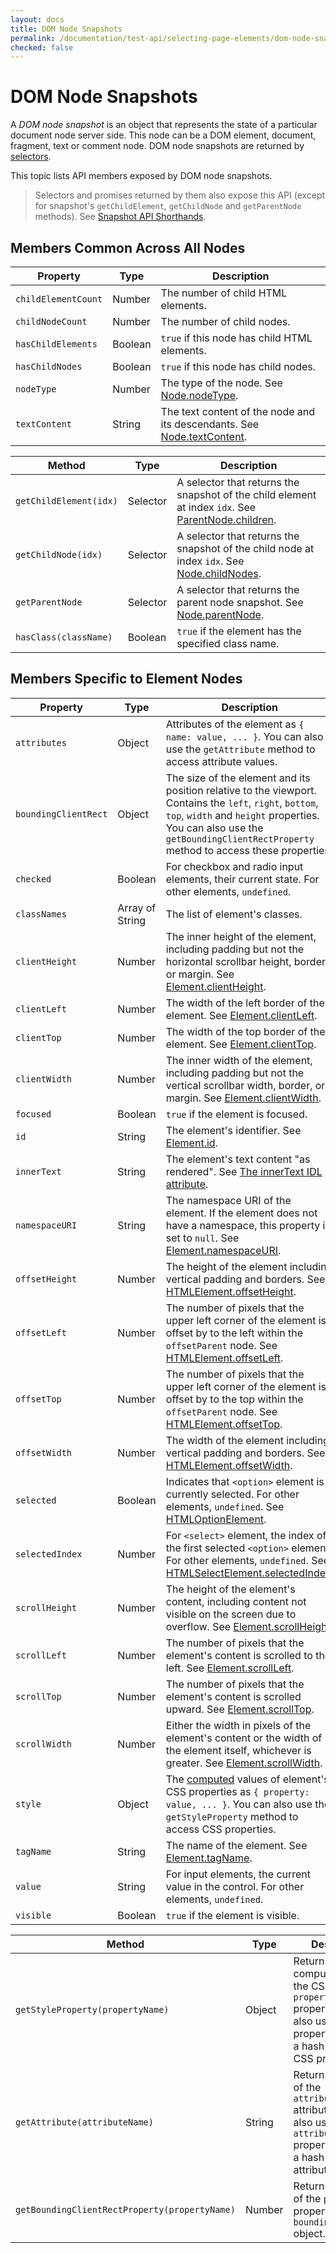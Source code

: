 ```yaml
---
layout: docs
title: DOM Node Snapshots
permalink: /documentation/test-api/selecting-page-elements/dom-node-snapshots.html
checked: false
---
```

# DOM Node Snapshots

A *DOM node snapshot* is an object that represents the state of a particular document node server side.
This node can be a DOM element, document, fragment, text or comment node. DOM node snapshots are returned by [selectors](selectors.md).

This topic lists API members exposed by DOM node snapshots.

> Selectors and promises returned by them also expose this API (except for
snapshot's `getChildElement`, `getChildNode` and `getParentNode` methods).
> See [Snapshot API Shorthands](selectors.md#snapshot-api-shorthands).

## Members Common Across All Nodes

Property | Type | Description
------ | ---- | -----
`childElementCount` | Number | The number of child HTML elements.
`childNodeCount` | Number | The number of child nodes.
`hasChildElements` | Boolean | `true` if this node has child HTML elements.
`hasChildNodes` | Boolean | `true` if this node has child nodes.
`nodeType` | Number | The type of the node. See [Node.nodeType](https://developer.mozilla.org/en-US/docs/Web/API/Node/nodeType).
`textContent` | String | The text content of the node and its descendants. See [Node.textContent](https://developer.mozilla.org/en-US/docs/Web/API/Node/textContent).

Method | Type | Description
------ | ---- | -----
`getChildElement(idx)` | Selector | A selector that returns the snapshot of the child element at index `idx`. See [ParentNode.children](https://developer.mozilla.org/en-US/docs/Web/API/ParentNode/children).
`getChildNode(idx)` | Selector | A selector that returns the snapshot of the child node at index `idx`. See [Node.childNodes](https://developer.mozilla.org/en-US/docs/Web/API/Node/childNodes).
`getParentNode` | Selector | A selector that returns the parent node snapshot. See [Node.parentNode](https://developer.mozilla.org/en-US/docs/Web/API/Node/parentNode).
`hasClass(className)` | Boolean | `true` if the element has the specified class name.

## Members Specific to Element Nodes

Property | Type | Description
------ | ---- | ----
`attributes` | Object | Attributes of the element as `{ name: value, ... }`. You can also use the `getAttribute` method to access attribute values.
`boundingClientRect` | Object | The size of the element and its position relative to the viewport. Contains the `left`, `right`, `bottom`, `top`, `width` and `height` properties.  You can also use the `getBoundingClientRectProperty` method to access these properties.
`checked` | Boolean | For checkbox and radio input elements, their current state. For other elements, `undefined`.
`classNames` | Array of String | The list of element's classes.
`clientHeight` | Number | The inner height of the element, including padding but not the horizontal scrollbar height, border, or margin. See [Element.clientHeight](https://developer.mozilla.org/en-US/docs/Web/API/Element/clientHeight).
`clientLeft` | Number | The width of the left border of the element. See [Element.clientLeft](https://developer.mozilla.org/en-US/docs/Web/API/Element/clientLeft).
`clientTop` | Number | The width of the top border of the element. See [Element.clientTop](https://developer.mozilla.org/en-US/docs/Web/API/Element/clientTop).
`clientWidth` | Number | The inner width of the element, including padding but not the vertical scrollbar width, border, or margin. See [Element.clientWidth](https://developer.mozilla.org/en-US/docs/Web/API/Element/clientWidth).
`focused` | Boolean | `true` if the element is focused.
`id`   | String | The element's identifier. See [Element.id](https://developer.mozilla.org/en-US/docs/Web/API/Element/id).
`innerText` | String | The element's text content "as rendered". See [The innerText IDL attribute](https://html.spec.whatwg.org/multipage/dom.html#the-innertext-idl-attribute).
`namespaceURI` | String | The namespace URI of the element. If the element does not have a namespace, this property is set to `null`. See [Element.namespaceURI](https://developer.mozilla.org/en-US/docs/Web/API/Element/namespaceURI).
`offsetHeight` | Number | The height of the element including vertical padding and borders. See [HTMLElement.offsetHeight](https://developer.mozilla.org/en-US/docs/Web/API/HTMLElement/offsetHeight).
`offsetLeft` | Number | The number of pixels that the upper left corner of the element is offset by to the left within the `offsetParent` node. See [HTMLElement.offsetLeft](https://developer.mozilla.org/en-US/docs/Web/API/HTMLElement/offsetLeft).
`offsetTop` | Number | The number of pixels that the upper left corner of the element is offset by to the top within the `offsetParent` node. See [HTMLElement.offsetTop](https://developer.mozilla.org/en-US/docs/Web/API/HTMLElement/offsetTop).
`offsetWidth` | Number | The width of the element including vertical padding and borders. See [HTMLElement.offsetWidth](https://developer.mozilla.org/en-US/docs/Web/API/HTMLElement/offsetWidth).
`selected` | Boolean | Indicates that `<option>` element is currently selected. For other elements, `undefined`. See [HTMLOptionElement](https://developer.mozilla.org/en-US/docs/Web/API/HTMLOptionElement).
`selectedIndex` | Number | For `<select>` element, the index of the first selected `<option>` element. For other elements, `undefined`. See [HTMLSelectElement.selectedIndex](https://developer.mozilla.org/en-US/docs/Web/API/HTMLSelectElement/selectedIndex).
`scrollHeight` | Number | The height of the element's content, including content not visible on the screen due to overflow. See [Element.scrollHeight](https://developer.mozilla.org/en-US/docs/Web/API/Element/scrollHeight).
`scrollLeft` | Number | The number of pixels that the element's content is scrolled to the left. See [Element.scrollLeft](https://developer.mozilla.org/en-US/docs/Web/API/Element/scrollLeft).
`scrollTop` | Number | The number of pixels that the element's content is scrolled upward. See [Element.scrollTop](https://developer.mozilla.org/en-US/docs/Web/API/Element/scrollTop).
`scrollWidth` | Number | Either the width in pixels of the element's content or the width of the element itself, whichever is greater. See [Element.scrollWidth](https://developer.mozilla.org/en-US/docs/Web/API/Element/scrollWidth).
`style` | Object | The [computed](https://developer.mozilla.org/en-US/docs/Web/API/Window/getComputedStyle) values of element's CSS properties as `{ property: value, ... }`. You can also use the `getStyleProperty` method to access CSS properties.
`tagName` | String | The name of the element. See [Element.tagName](https://developer.mozilla.org/en-US/docs/Web/API/Element/tagName).
`value` | String | For input elements, the current value in the control. For other elements, `undefined`.
`visible` | Boolean | `true` if the element is visible.

Method | Type | Description
------ | ---- | -----
`getStyleProperty(propertyName)` | Object | Returns the computed value of the CSS `propertyName` property. You can also use the `style` property to access a hash table of CSS properties.
`getAttribute(attributeName)` | String | Returns the value of the `attributeName` attribute. You can also use the `attributes` property to access a hash table of attributes.
`getBoundingClientRectProperty(propertyName)` | Number | Returns the value of the `propertyName` property from the `boundingClientRect` object.